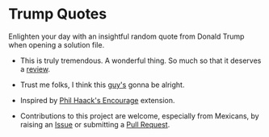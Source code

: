 [GitHubRepoURL]: https://github.com/GregTrevellick/TrivialApisForIDE
[GitHubRepoIssuesURL]: https://github.com/GregTrevellick/TrivialApisForIDE/issues
[GitHubRepoPullRequestsURL]: https://github.com/GregTrevellick/TrivialApisForIDE/pulls
[VSMarketplaceUrl]: https://marketplace.visualstudio.com/items?itemName=GregTrevellick.DrainTheSwamp#review-details

# Trump Quotes

Enlighten your day with an insightful random quote from Donald Trump when opening a solution file.

- This is truly tremendous. A wonderful thing. So much so that it deserves a [review][VSMarketplaceUrl].

- Trust me folks, I think this [guy's](https://www.tronalddump.io) gonna be alright.

- Inspired by [Phil Haack's Encourage](https://marketplace.visualstudio.com/items?itemName=Haacked.Encourage) extension. 

- Contributions to this project are welcome, especially from Mexicans, by raising an [Issue][GitHubRepoIssuesURL] or submitting a [Pull Request][GitHubRepoPullRequestsURL].